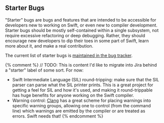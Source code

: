 ## Starter Bugs

"Starter" bugs are bugs and features that are intended to be accessible for developers new to working on Swift, or even new to compiler development. Starter bugs should be mostly self-contained within a single subsystem, not require excessive refactoring or deep debugging. Rather, they should encourage new developers to dip their toes in some part of Swift, learn more about it, and make a real contribution.

The current list of starter bugs is [maintained in the bug tracker][starter-bugs].

{% comment %}
    // TODO: This is content I'd like to migrate into Jira behind a "starter" label of some sort. For now:

* Swift Intermediate Language (SIL) round-tripping: make sure that the SIL parser can parse what the SIL printer prints. This is a great project for getting a feel for SIL and how it's used, and making it round-trippable has huge benefits for anyone working on the Swift compiler.
* Warning control: [Clang](http://clang.llvm.org) has a great scheme for placing warnings into specific warning groups, allowing one to control (from the command line) which warnings are emitted by the compiler or are treated as errors. Swift needs that!
{% endcomment %}

[starter-bugs]: /FIXME
